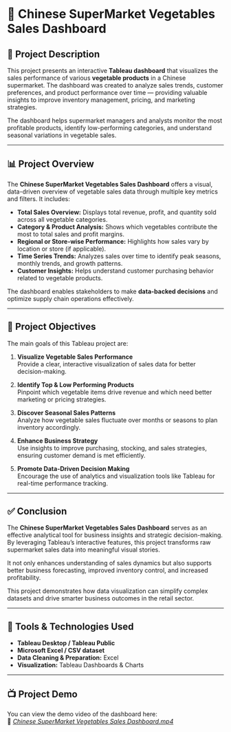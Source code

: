 # 🥦 Chinese SuperMarket Vegetables Sales Dashboard

## 📘 Project Description
This project presents an interactive **Tableau dashboard** that visualizes the sales performance of various **vegetable products** in a Chinese supermarket. The dashboard was created to analyze sales trends, customer preferences, and product performance over time — providing valuable insights to improve inventory management, pricing, and marketing strategies.

The dashboard helps supermarket managers and analysts monitor the most profitable products, identify low-performing categories, and understand seasonal variations in vegetable sales.

---

## 📊 Project Overview
The **Chinese SuperMarket Vegetables Sales Dashboard** offers a visual, data-driven overview of vegetable sales data through multiple key metrics and filters. It includes:

- **Total Sales Overview:** Displays total revenue, profit, and quantity sold across all vegetable categories.  
- **Category & Product Analysis:** Shows which vegetables contribute the most to total sales and profit margins.  
- **Regional or Store-wise Performance:** Highlights how sales vary by location or store (if applicable).  
- **Time Series Trends:** Analyzes sales over time to identify peak seasons, monthly trends, and growth patterns.  
- **Customer Insights:** Helps understand customer purchasing behavior related to vegetable products.  

The dashboard enables stakeholders to make **data-backed decisions** and optimize supply chain operations effectively.

---

## 🎯 Project Objectives
The main goals of this Tableau project are:

1. **Visualize Vegetable Sales Performance**  
   Provide a clear, interactive visualization of sales data for better decision-making.

2. **Identify Top & Low Performing Products**  
   Pinpoint which vegetable items drive revenue and which need better marketing or pricing strategies.

3. **Discover Seasonal Sales Patterns**  
   Analyze how vegetable sales fluctuate over months or seasons to plan inventory accordingly.

4. **Enhance Business Strategy**  
   Use insights to improve purchasing, stocking, and sales strategies, ensuring customer demand is met efficiently.

5. **Promote Data-Driven Decision Making**  
   Encourage the use of analytics and visualization tools like Tableau for real-time performance tracking.

---

## ✅ Conclusion
The **Chinese SuperMarket Vegetables Sales Dashboard** serves as an effective analytical tool for business insights and strategic decision-making. By leveraging Tableau’s interactive features, this project transforms raw supermarket sales data into meaningful visual stories.  

It not only enhances understanding of sales dynamics but also supports better business forecasting, improved inventory control, and increased profitability.  

This project demonstrates how data visualization can simplify complex datasets and drive smarter business outcomes in the retail sector.

---

## 🧠 Tools & Technologies Used
- **Tableau Desktop / Tableau Public**
- **Microsoft Excel / CSV dataset**
- **Data Cleaning & Preparation:** Excel
- **Visualization:** Tableau Dashboards & Charts

---

## 📺 Project Demo
You can view the demo video of the dashboard here:  
🎥 *[Chinese SuperMarket Vegetables Sales Dashboard.mp4](https://drive.google.com/file/d/1bKofyjRfYrSAfVyXv1P_5jD-k-fnkdNX/view?usp=drivesdk)*
